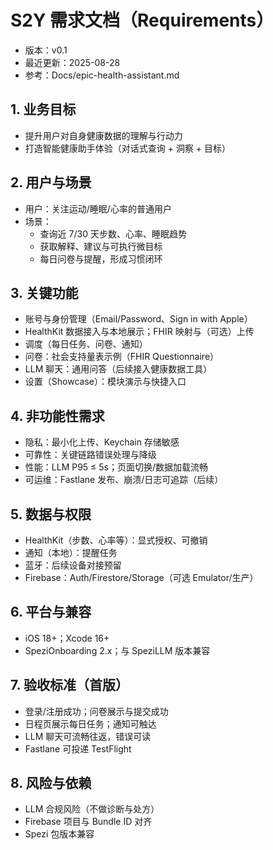 # S2Y 需求文档（Requirements）

- 版本：v0.1
- 最近更新：2025-08-28
- 参考：Docs/epic-health-assistant.md

## 1. 业务目标
- 提升用户对自身健康数据的理解与行动力
- 打造智能健康助手体验（对话式查询 + 洞察 + 目标）

## 2. 用户与场景
- 用户：关注运动/睡眠/心率的普通用户
- 场景：
  - 查询近 7/30 天步数、心率、睡眠趋势
  - 获取解释、建议与可执行微目标
  - 每日问卷与提醒，形成习惯闭环

## 3. 关键功能
- 账号与身份管理（Email/Password、Sign in with Apple）
- HealthKit 数据接入与本地展示；FHIR 映射与（可选）上传
- 调度（每日任务、问卷、通知）
- 问卷：社会支持量表示例（FHIR Questionnaire）
- LLM 聊天：通用问答（后续接入健康数据工具）
- 设置（Showcase）：模块演示与快捷入口

## 4. 非功能性需求
- 隐私：最小化上传、Keychain 存储敏感
- 可靠性：关键链路错误处理与降级
- 性能：LLM P95 ≤ 5s；页面切换/数据加载流畅
- 可运维：Fastlane 发布、崩溃/日志可追踪（后续）

## 5. 数据与权限
- HealthKit（步数、心率等）：显式授权、可撤销
- 通知（本地）：提醒任务
- 蓝牙：后续设备对接预留
- Firebase：Auth/Firestore/Storage（可选 Emulator/生产）

## 6. 平台与兼容
- iOS 18+；Xcode 16+
- SpeziOnboarding 2.x；与 SpeziLLM 版本兼容

## 7. 验收标准（首版）
- 登录/注册成功；问卷展示与提交成功
- 日程页展示每日任务；通知可触达
- LLM 聊天可流畅往返，错误可读
- Fastlane 可投递 TestFlight

## 8. 风险与依赖
- LLM 合规风险（不做诊断与处方）
- Firebase 项目与 Bundle ID 对齐
- Spezi 包版本兼容
